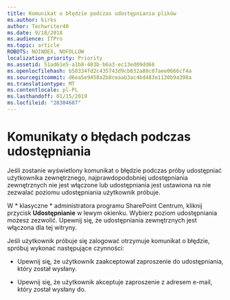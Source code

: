 ```yaml
---
title: Komunikat o błędzie podczas udostępniania plików
ms.author: kirks
author: Techwriter40
ms.date: 9/18/2018
ms.audience: ITPro
ms.topic: article
ROBOTS: NOINDEX, NOFOLLOW
localization_priority: Priority
ms.assetid: 51ad61e5-a1b8-483b-b6a3-ec13ed09dd68
ms.openlocfilehash: b58334fd2c435743d9cb032a80c07aee0666cf4a
ms.sourcegitcommit: d6ea5e9458a2b8ceaab3ac4bd483e1130b9a398a
ms.translationtype: MT
ms.contentlocale: pl-PL
ms.lasthandoff: 01/15/2019
ms.locfileid: "28304687"
---
```

# <a name="error-messages-when-sharing"></a>Komunikaty o błędach podczas udostępniania

Jeśli zostanie wyświetlony komunikat o błędzie podczas próby udostępniać użytkownika zewnętrznego, najprawdopodobniej udostępniania zewnętrznych nie jest włączone lub udostępniania jest ustawiona na nie zezwalać poziomu udostępniania użytkownik próbuje.
  
W * klasyczne * administratora programu SharePoint Centrum, kliknij przycisk **Udostępnianie** w lewym okienku. Wybierz poziom udostępniania możesz zezwolić. Upewnij się, że udostępniania zewnętrznych jest włączona dla tej witryny. 
  
Jeśli użytkownik próbuje się zalogować otrzymuje komunikat o błędzie, spróbuj wykonać następujące czynności:
  
- Upewnij się, że użytkownik zaakceptował zaproszenie do udostępniania, który został wysłany.
    
- Upewnij się, że użytkownik akceptuje zaproszenie z adresem e-mail, który został wysłany do.
    

